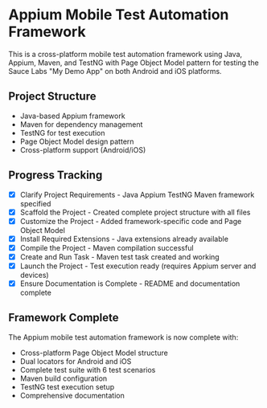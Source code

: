 # Appium Mobile Test Automation Framework

This is a cross-platform mobile test automation framework using Java, Appium, Maven, and TestNG with Page Object Model pattern for testing the Sauce Labs "My Demo App" on both Android and iOS platforms.

## Project Structure
- Java-based Appium framework
- Maven for dependency management
- TestNG for test execution
- Page Object Model design pattern
- Cross-platform support (Android/iOS)

## Progress Tracking
- [x] Clarify Project Requirements - Java Appium TestNG Maven framework specified
- [x] Scaffold the Project - Created complete project structure with all files
- [x] Customize the Project - Added framework-specific code and Page Object Model
- [x] Install Required Extensions - Java extensions already available
- [x] Compile the Project - Maven compilation successful
- [x] Create and Run Task - Maven test task created and working
- [x] Launch the Project - Test execution ready (requires Appium server and devices)
- [x] Ensure Documentation is Complete - README and documentation complete

## Framework Complete
The Appium mobile test automation framework is now complete with:
- Cross-platform Page Object Model structure
- Dual locators for Android and iOS
- Complete test suite with 6 test scenarios
- Maven build configuration
- TestNG test execution setup
- Comprehensive documentation
